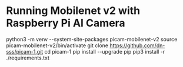 # Running Mobilenet v2 with Raspberry Pi AI Camera

python3 -m venv --system-site-packages picam-mobilenet-v2
source picam-mobilenet-v2/bin/activate
git clone https://github.com/dn-sss/picam-1.git
cd picam-1
pip install --upgrade pip
pip3 install -r ./requirements.txt